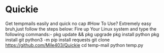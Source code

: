 # Quickie
Get tempmails easily and quick no cap
#How To Use?
Extremely easy bruh,just follow the steps below:
Fire up Your Linux system and type the following commands:-
pkg update && pkg upgrade
pkg install python
pkg install git
python3 -m pip install requests
git clone https://github.com/Mile403/Quickie
cd temp-mail
python temp.py
